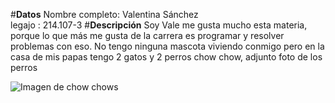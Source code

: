 #**Datos**
Nombre completo: Valentina Sánchez  
legajo : 214.107-3
#**Descripción**
Soy Vale me gusta mucho esta materia, porque lo que más me gusta de la carrera es programar y resolver problemas con eso. No tengo ninguna mascota viviendo conmigo pero en la casa de mis papas tengo 2 gatos y 2 perros chow chow, adjunto foto de los perros 

![Imagen de chow chows](https://drive.google.com/file/d/1-0x9cyY-igfedU6uMl0NTAYubEvjkIsy/view?usp=sharing)
